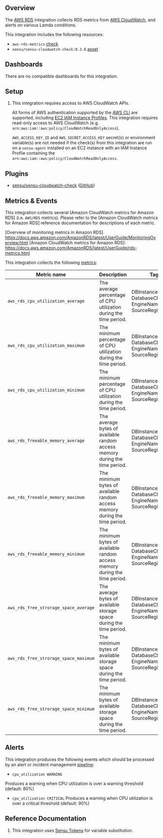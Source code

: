 ## Overview

<!-- Sensu Integration description; supports markdown -->

The [AWS RDS] integration collects RDS metrics from [AWS CloudWatch], and alerts on various Lamda conditions.

<!-- Provide a high level overview of the integration contents (e.g. checks, filters, mutators, handlers, assets, etc) -->

This integration includes the following resources:

* `aws-rds-metrics` [check]
* `sensu/sensu-cloudwatch-check:0.3.0` [asset] 


## Dashboards

<!-- List of compatible dashboards w/ screenshots (supports png, jpeg, and gif images; relative paths only; e.g. `![](img/dashboard-1.png)` )-->

<!-- This integration is compatible with the [{{dashboard_name}}][{{dashboard_link}}] (included w/ [Sensu Plus][sensu-plus]). -->

<!-- ![](img/dashboard.png) -->

There are no compatible dashboards for this integration.

## Setup

<!-- Sensu Integration setup instructions, including Sensu agent configuration and external component configuration -->
<!-- EXAMPLE: what configuration (if any) is required in a third-party service to enable monitoring? -->
1. This integration requires access to AWS CloudWatch APIs.

   All forms of AWS authentication supported by the [AWS CLI] are supported, including [EC2 IAM Instance Profiles]. This integration requires read-only access to AWS CloudWatch (e.g. `arn:aws:iam::aws:policy/CloudWatchReadOnlyAccess`).

   `AWS_ACCESS_KEY_ID` and `AWS_SECRET_ACCESS_KEY` secret(s) or environment variable(s) are not needed if the check(s) from this integration are run on a `sensu-agent` installed on an EC2 instance with an IAM Instance Profile containing the `arn:aws:iam::aws:policy/CloudWatchReadOnlyAccess`.

[AWS CLI]: https://aws.amazon.com/cli/
[EC2 IAM Instance Profiles]: https://docs.aws.amazon.com/IAM/latest/UserGuide/id_roles_use_switch-role-ec2_instance-profiles.html

## Plugins

<!-- Links to any Sensu Integration dependencies (i.e. Sensu Plugins) -->
- [sensu/sensu-cloudwatch-check][sensu-cloudwatch-check-bonsai] ([GitHub][sensu-cloudwatch-check-github])

## Metrics & Events

This integration collects several [Amazon CloudWatch metrics for Amazon RDS] (i.e. `AWS/RDS` metrics).
Please refer to the [Amazon CloudWatch metrics for Amazon RDS] reference documentation for descriptions of each metric.

[Overview of monitoring metrics in Amazon RDS] https://docs.aws.amazon.com/AmazonRDS/latest/UserGuide/MonitoringOverview.html
[Amazon CloudWatch metrics for Amazon RDS]: https://docs.aws.amazon.com/AmazonRDS/latest/UserGuide/rds-metrics.html

<!-- List of all metrics or events collected by this integration. -->

This integration collects the following [metrics]:

| **Metric name** | **Description** | **Tags** |
|-----------------|-----------------|----------|
| `aws_rds_cpu_utilization_average` | The average percentage of CPU utilization during the time period. | DBInstanceIdentifier, DatabaseClass, EngineName, SourceRegion |
| `aws_rds_cpu_utilization_maximum` | The minimum percentage of CPU utilization during the time period. | DBInstanceIdentifier, DatabaseClass, EngineName, SourceRegion |
| `aws_rds_cpu_utilization_minimum` | The minimum percentage of CPU utilization during the time period. | DBInstanceIdentifier, DatabaseClass, EngineName, SourceRegion |
| `aws_rds_freeable_memory_average` | The average bytes of available random access memory during the time period. | DBInstanceIdentifier, DatabaseClass, EngineName, SourceRegion |
| `aws_rds_freeable_memory_maximum` | The minimum bytes of available random access memory during the time period. | DBInstanceIdentifier, DatabaseClass, EngineName, SourceRegion |
| `aws_rds_freeable_memory_minimum` | The minimum bytes of available random access memory during the time period. | DBInstanceIdentifier, DatabaseClass, EngineName, SourceRegion |
| `aws_rds_free_strorage_space_average` | The average bytes of available storage space during the time period. | DBInstanceIdentifier, DatabaseClass, EngineName, SourceRegion |
| `aws_rds_free_strorage_space_maximum` | The minimum bytes of available storage space during the time period. | DBInstanceIdentifier, DatabaseClass, EngineName, SourceRegion |
| `aws_rds_free_strorage_space_minimum` | The minimum bytes of available storage space during the time period. | DBInstanceIdentifier, DatabaseClass, EngineName, SourceRegion |

## Alerts

<!-- List of all alerts generated by this integration. -->

This integration produces the following events which should be processed by an alert or incident management [pipeline]:

* `cpu_utilization WARNING`

Produces a warning when CPU utilization is over a warning threshold (default: 80%)
* `cpu_utilization CRITICAL`
Produces a warning when CPU utilization is over a critical threshold (default: 90%)


## Reference Documentation

<!-- Please provide links to any relevant reference documentation to help users learn more and/or troubleshoot this integration; specifically including any third-party software documentation. -->

1. This integration uses [Sensu Tokens][tokens] for variable substitution.

<!-- Links -->
[check]: https://docs.sensu.io/sensu-go/latest/observability-pipeline/observe-schedule/checks/
[asset]: https://docs.sensu.io/sensu-go/latest/plugins/assets/
[subscription]: https://docs.sensu.io/sensu-go/latest/observability-pipeline/observe-schedule/subscriptions/
[subscriptions]: https://docs.sensu.io/sensu-go/latest/observability-pipeline/observe-schedule/subscriptions/
[agents]: https://docs.sensu.io/sensu-go/latest/observability-pipeline/observe-schedule/agent/
[annotation]: https://docs.sensu.io/sensu-go/latest/observability-pipeline/observe-schedule/agent/#general-configuration-flags
[plugins]: https://docs.sensu.io/sensu-go/latest/plugins/
[metrics]: https://docs.sensu.io/sensu-go/latest/observability-pipeline/observe-schedule/metrics/
[handler]: https://docs.sensu.io/sensu-go/latest/observability-pipeline/observe-process/handlers/
[pipeline]: https://docs.sensu.io/sensu-go/latest/observability-pipeline/observe-process/pipelines/
[secret]: https://docs.sensu.io/sensu-go/latest/operations/manage-secrets/secrets/
[secrets]: https://docs.sensu.io/sensu-go/latest/operations/manage-secrets/secrets/
[tokens]: https://docs.sensu.io/sensu-go/latest/observability-pipeline/observe-schedule/tokens/
[sensu-plus]: https://sensu.io/features/analytics
[{{dashboard-link}}]: #
[sensu-cloudwatch-check-bonsai]: https://bonsai.sensu.io/assets/sensu/sensu-cloudwatch-check
[sensu-cloudwatch-check-github]: https://github.com/sensu/sensu-cloudwatch-check
[AWS RDS]: https://aws.amazon.com/rds/
[AWS CloudWatch]: https://aws.amazon.com/cloudwatch/

